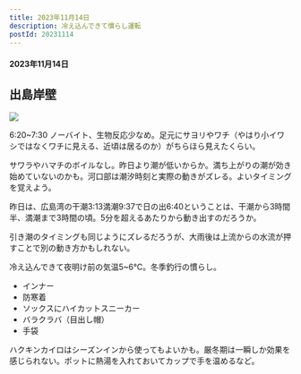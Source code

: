 ```yaml
---
title: 2023年11月14日
description: 冷え込んできて慣らし運転
postId: 20231114 
---
```


#### 2023年11月14日

## 出島岸壁

![](https://i.gyazo.com/365f44e9b26c3fe702d84ed48e9268f9.jpg)

6:20~7:30 ノーバイト、生物反応少なめ。足元にサヨリやワチ（やはり小イワシではなくワチに見える、近頃は居るのか）がちらほら見えたくらい。

サワラやハマチのボイルなし。昨日より潮が低いからか。満ち上がりの潮が効き始めていないのかも。河口部は潮汐時刻と実際の動きがズレる。よいタイミングを覚えよう。

昨日は、広島湾の干潮3:13満潮9:37で日の出6:40ということは、干潮から3時間半、満潮まで3時間の頃。5分を超えるあたりから動き出すのだろうか。

引き潮のタイミングも同じようにズレるだろうが、大雨後は上流からの水流が押すことで別の動き方かもしれない。

冷え込んできて夜明け前の気温5~6℃。冬季釣行の慣らし。

- インナー
- 防寒着
- ソックスにハイカットスニーカー
- バラクラバ（目出し帽）
- 手袋

ハクキンカイロはシーズンインから使ってもよいかも。厳冬期は一瞬しか効果を感じられない。ポットに熱湯を入れておいてカップで手を温めるなど。



